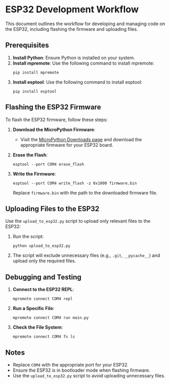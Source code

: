 # ESP32 Development Workflow

This document outlines the workflow for developing and managing code on the ESP32, including flashing the firmware and uploading files.

## Prerequisites

1. **Install Python**: Ensure Python is installed on your system.
2. **Install mpremote**: Use the following command to install mpremote:
   ```
   pip install mpremote
   ```
3. **Install esptool**: Use the following command to install esptool:
   ```
   pip install esptool
   ```

## Flashing the ESP32 Firmware

To flash the ESP32 firmware, follow these steps:

1. **Download the MicroPython Firmware**:
   - Visit the [MicroPython Downloads page](https://micropython.org/download/esp32/) and download the appropriate firmware for your ESP32 board.

2. **Erase the Flash**:
   ```
   esptool --port COM4 erase_flash
   ```

3. **Write the Firmware**:
   ```
   esptool --port COM4 write_flash -z 0x1000 firmware.bin
   ```
   Replace `firmware.bin` with the path to the downloaded firmware file.

## Uploading Files to the ESP32

Use the `upload_to_esp32.py` script to upload only relevant files to the ESP32:

1. Run the script:
   ```
   python upload_to_esp32.py
   ```

2. The script will exclude unnecessary files (e.g., `.git`, `__pycache__`) and upload only the required files.

## Debugging and Testing

1. **Connect to the ESP32 REPL**:
   ```
   mpremote connect COM4 repl
   ```

2. **Run a Specific File**:
   ```
   mpremote connect COM4 run main.py
   ```

3. **Check the File System**:
   ```
   mpremote connect COM4 fs ls
   ```

## Notes

- Replace `COM4` with the appropriate port for your ESP32.
- Ensure the ESP32 is in bootloader mode when flashing firmware.
- Use the `upload_to_esp32.py` script to avoid uploading unnecessary files.